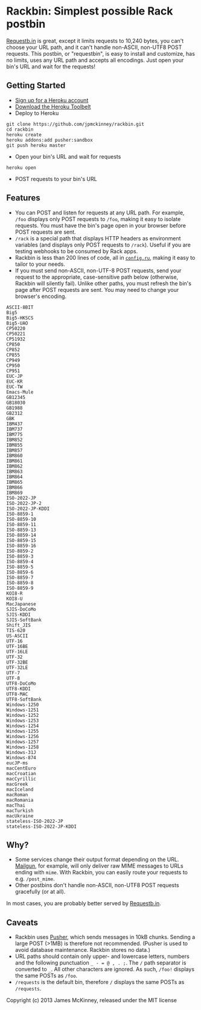 # Rackbin: Simplest possible Rack postbin

[Requestb.in](http://requestb.in/) is great, except it limits requests to 10,240 bytes, you can't choose your URL path, and it can't handle non-ASCII, non-UTF8 POST requests. This postbin, or "requestbin", is easy to install and customize, has no limits, uses any URL path and accepts all encodings. Just open your bin's URL and wait for the requests!

## Getting Started

* [Sign up for a Heroku account](https://id.heroku.com/signup)
* [Download the Heroku Toolbelt](https://toolbelt.heroku.com/)
* Deploy to Heroku  

```
git clone https://github.com/jpmckinney/rackbin.git
cd rackbin
heroku create
heroku addons:add pusher:sandbox
git push heroku master
```

* Open your bin's URL and wait for requests  

```
heroku open
```

* POST requests to your bin's URL

## Features

* You can POST and listen for requests at any URL path. For example, `/foo` displays only POST requests to `/foo`, making it easy to isolate requests. You must have the bin's page open in your browser before POST requests are sent.
* `/rack` is a special path that displays HTTP headers as environment variables (and displays only POST requests to `/rack`). Useful if you are testing webhooks to be consumed by Rack apps.
* Rackbin is less than 200 lines of code, all in [`config.ru`](https://github.com/jpmckinney/rackbin/blob/master/config.ru), making it easy to tailor to your needs.
* If you must send non-ASCII, non-UTF-8 POST requests, send your request to the appropriate, case-sensitive path below (otherwise, Rackbin will silently fail). Unlike other paths, you must refresh the bin's page after POST requests are sent. You may need to change your browser's encoding.

```
ASCII-8BIT
Big5
Big5-HKSCS
Big5-UAO
CP50220
CP50221
CP51932
CP850
CP852
CP855
CP949
CP950
CP951
EUC-JP
EUC-KR
EUC-TW
Emacs-Mule
GB12345
GB18030
GB1988
GB2312
GBK
IBM437
IBM737
IBM775
IBM852
IBM855
IBM857
IBM860
IBM861
IBM862
IBM863
IBM864
IBM865
IBM866
IBM869
ISO-2022-JP
ISO-2022-JP-2
ISO-2022-JP-KDDI
ISO-8859-1
ISO-8859-10
ISO-8859-11
ISO-8859-13
ISO-8859-14
ISO-8859-15
ISO-8859-16
ISO-8859-2
ISO-8859-3
ISO-8859-4
ISO-8859-5
ISO-8859-6
ISO-8859-7
ISO-8859-8
ISO-8859-9
KOI8-R
KOI8-U
MacJapanese
SJIS-DoCoMo
SJIS-KDDI
SJIS-SoftBank
Shift_JIS
TIS-620
US-ASCII
UTF-16
UTF-16BE
UTF-16LE
UTF-32
UTF-32BE
UTF-32LE
UTF-7
UTF-8
UTF8-DoCoMo
UTF8-KDDI
UTF8-MAC
UTF8-SoftBank
Windows-1250
Windows-1251
Windows-1252
Windows-1253
Windows-1254
Windows-1255
Windows-1256
Windows-1257
Windows-1258
Windows-31J
Windows-874
eucJP-ms
macCentEuro
macCroatian
macCyrillic
macGreek
macIceland
macRoman
macRomania
macThai
macTurkish
macUkraine
stateless-ISO-2022-JP
stateless-ISO-2022-JP-KDDI
```

## Why?

* Some services change their output format depending on the URL. [Mailgun](http://documentation.mailgun.com/user_manual.html#mime-messages-parameters), for example, will only deliver raw MIME messages to URLs ending with `mime`. With Rackbin, you can easily route your requests to e.g. `/post_mime`.
* Other postbins don't handle non-ASCII, non-UTF8 POST requests gracefully (or at all).

In most cases, you are probably better served by [Requestb.in](http://requestb.in/).

## Caveats

* Rackbin uses [Pusher](http://pusher.com/), which sends messages in 10kB chunks. Sending a large POST (>1MB) is therefore not recommended. (Pusher is used to avoid database maintenance. Rackbin stores no data.)
* URL paths should contain only upper- and lowercase letters, numbers and the following punctuation `_ - = @ , . ;`. The `/` path separator is converted to `_`. All other characters are ignored. As such, `/foo!` displays the same POSTs as `/foo`.
* `/requests` is the default bin, therefore `/` displays the same POSTs as `/requests`.

Copyright (c) 2013 James McKinney, released under the MIT license
